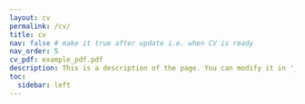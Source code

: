 ```yaml
---
layout: cv
permalink: /cv/
title: cv
nav: false # make it true after update i.e. when CV is ready
nav_order: 5
cv_pdf: example_pdf.pdf
description: This is a description of the page. You can modify it in '_pages/cv.md'. You can also change or remove the top pdf download button.
toc:
  sidebar: left
---
```

